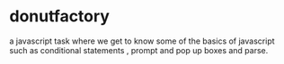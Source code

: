 # donutfactory
a javascript task where we get to know some of the basics of javascript such as conditional statements , 
prompt and pop up boxes and parse.
